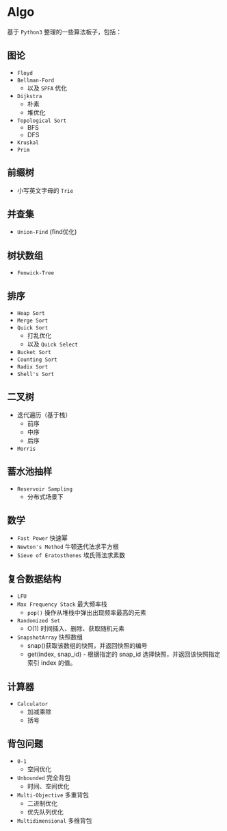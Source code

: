 # Algo
基于 `Python3` 整理的一些算法板子，包括：
## 图论
- `Floyd`
- `Bellman-Ford`
  - 以及 `SPFA` 优化
- `Dijkstra`
  - 朴素
  - 堆优化
- `Topological Sort`
  - BFS
  - DFS
- `Kruskal`
- `Prim`

## 前缀树
- 小写英文字母的 `Trie`

## 并查集
- `Union-Find` (find优化)

## 树状数组
- `Fenwick-Tree`

## 排序
- `Heap Sort`
- `Merge Sort`
- `Quick Sort`
  - 打乱优化 
  - 以及 `Quick Select`
- `Bucket Sort`
- `Counting Sort`
- `Radix Sort`
- `Shell's Sort`

## 二叉树
- 迭代遍历（基于栈）
  - 前序
  - 中序
  - 后序
- `Morris`

## 蓄水池抽样
- `Reservoir Sampling`
  - 分布式场景下

## 数学
- `Fast Power` 快速幂
- `Newton's Method` 牛顿迭代法求平方根
- `Sieve of Eratosthenes` 埃氏筛法求素数

## 复合数据结构
- `LFU`
- `Max Frequency Stack` 最大频率栈
  - `pop()` 操作从堆栈中弹出出现频率最高的元素
- `Randomized Set` 
  - O(1) 时间插入、删除、获取随机元素
- `SnapshotArray` 快照数组
  - snap()获取该数组的快照，并返回快照的编号
  - get(index, snap_id) - 根据指定的 snap_id 选择快照，并返回该快照指定索引 index 的值。

## 计算器
- `Calculator`
  - 加减乘除
  - 括号

## 背包问题
- `0-1`
  - 空间优化
- `Unbounded` 完全背包
  - 时间、空间优化
- `Multi-Objective` 多重背包
  - 二进制优化
  - 优先队列优化
- `Multidimensional` 多维背包